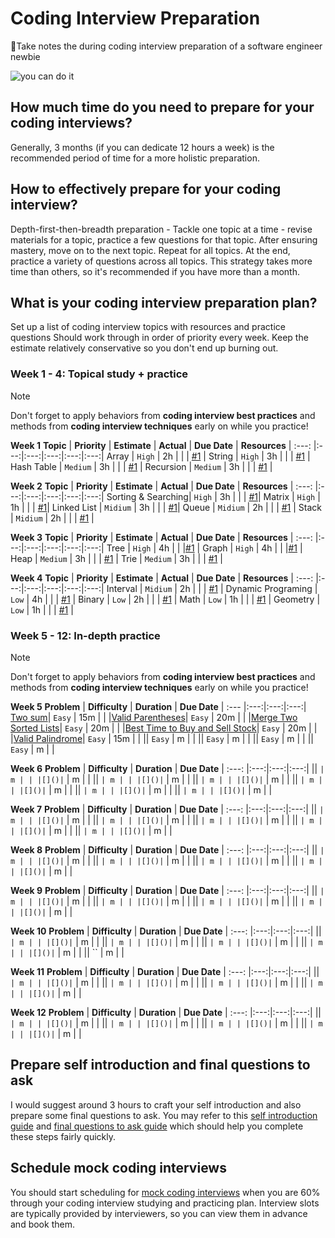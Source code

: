 # Coding Interview Preparation

📝Take notes the during coding interview preparation of a software engineer newbie

  ![you can do it](https://i.imgur.com/GVOLiTq.jpeg)

## How much time do you need to prepare for your coding interviews?

Generally, 3 months (if you can dedicate 12 hours a week) is the recommended period of time for a more holistic preparation.

## How to effectively prepare for your coding interview?

Depth-first-then-breadth preparation - Tackle one topic at a time - revise materials for a topic, practice a few questions for that topic. After ensuring mastery, move on to the next topic. Repeat for all topics. At the end, practice a variety of questions across all topics. This strategy takes more time than others, so it's recommended if you have more than a month.

## What is your coding interview preparation plan?

Set up a list of coding interview topics with resources and practice questions
Should work through in order of priority every week.
Keep the estimate relatively conservative so you don't end up burning out.

### Week 1 - 4: Topical study + practice

> [!NOTE]
> Don't forget to apply behaviors from **coding interview best practices** and methods from **coding interview techniques** early on while you practice!

**Week 1**
**Topic** | **Priority** | **Estimate** | **Actual** | **Due Date** | **Resources** |
:---: |:---:|:---:|:---:|:---:|:---:|
Array | `High` | 2h |  |  | [#1](https://www.techinterviewhandbook.org/algorithms/array/) |
String | `High` | 3h |  |  | [#1](https://www.techinterviewhandbook.org/algorithms/string/) |
Hash Table | `Medium` | 3h |  |  | [#1](https://www.techinterviewhandbook.org/algorithms/hash-table/) |
Recursion | `Medium` | 3h |  |  | [#1](https://www.techinterviewhandbook.org/algorithms/recursion/) |

**Week 2**
**Topic** | **Priority** | **Estimate** | **Actual** | **Due Date** | **Resources** |
:---: |:---:|:---:|:---:|:---:|:---:|
Sorting & Searching| `High` | 3h |  |  | [#1](https://www.techinterviewhandbook.org/algorithms/sorting-searching/)|
Matrix | `High` | 1h |  |  | [#1](https://www.techinterviewhandbook.org/algorithms/matrix/)|
Linked List | `Midium` | 3h |  |  | [#1](https://www.techinterviewhandbook.org/algorithms/linked-list/)|
Queue | `Midium` | 2h |  |  | [#1](https://www.techinterviewhandbook.org/algorithms/queue/) |
Stack | `Midium` | 2h |  |  | [#1](https://www.techinterviewhandbook.org/algorithms/stack/) |

**Week 3**
**Topic** | **Priority** | **Estimate** | **Actual** | **Due Date** | **Resources** |
:---: |:---:|:---:|:---:|:---:|:---:|
Tree | `High` | 4h |  |  |[#1](https://www.techinterviewhandbook.org/algorithms/tree/) |
Graph | `High` | 4h |  |  |[#1](https://www.techinterviewhandbook.org/algorithms/graph/) |
Heap | `Medium` | 3h |  |  | [#1](https://www.techinterviewhandbook.org/algorithms/heap/) |
Trie | `Medium` | 3h |  |  | [#1](https://www.techinterviewhandbook.org/algorithms/trie/) |

**Week 4**
**Topic** | **Priority** | **Estimate** | **Actual** | **Due Date** | **Resources** |
:---: |:---:|:---:|:---:|:---:|:---:|
Interval | `Midium` | 2h |  |  | [#1](https://www.techinterviewhandbook.org/algorithms/interval/) |
Dynamic Programing | `Low` | 4h |  |  | [#1](https://www.techinterviewhandbook.org/algorithms/dynamic-programming/) |
Binary | `Low` | 2h |  |  | [#1](https://www.techinterviewhandbook.org/algorithms/binary/) |
Math | `Low` | 1h |  |  | [#1](https://www.techinterviewhandbook.org/algorithms/math/) |
Geometry | `Low` | 1h |  |  | [#1](https://www.techinterviewhandbook.org/algorithms/geometry/) |

### Week 5 - 12: In-depth practice

> [!NOTE]
> Don't forget to apply behaviors from **coding interview best practices** and methods from **coding interview techniques** early on while you practice!

**Week 5**
**Problem** | **Difficulty** | **Duration** | **Due Date** |
:--- |:---:|:---:|:---:|
[Two sum](https://leetcode.com/problems/two-sum/)| `Easy` | 15m | |
|[Valid Parentheses](https://leetcode.com/problems/valid-parentheses/)| `Easy` | 20m | |
|[Merge Two Sorted Lists](https://leetcode.com/problems/merge-two-sorted-lists/)| `Easy` | 20m | |
|[Best Time to Buy and Sell Stock](https://leetcode.com/problems/best-time-to-buy-and-sell-stock/)| `Easy` | 20m | |
|[Valid Palindrome](https://leetcode.com/problems/valid-palindrome/)| `Easy` | 15m | |
|[]()| `Easy` | m | |
|[]()| `Easy` | m | |
|[]()| `Easy` | m | |
|[]()| `Easy` | m | |

**Week 6**
**Problem** | **Difficulty** | **Duration** | **Due Date** |
:---: |:---:|:---:|:---:|
|[]()| `` | m | |
|[]()| `` | m | |
|[]()| `` | m | |
|[]()| `` | m | |
|[]()| `` | m | |
|[]()| `` | m | |
|[]()| `` | m | |
|[]()| `` | m | |
|[]()| `` | m | |
|[]()| `` | m | |
|[]()| `` | m | |
|[]()| `` | m | |

**Week 7**
**Problem** | **Difficulty** | **Duration** | **Due Date** |
:---: |:---:|:---:|:---:|
|[]()| `` | m | |
|[]()| `` | m | |
|[]()| `` | m | |
|[]()| `` | m | |
|[]()| `` | m | |
|[]()| `` | m | |
|[]()| `` | m | |
|[]()| `` | m | |
|[]()| `` | m | |
|[]()| `` | m | |

**Week 8**
**Problem** | **Difficulty** | **Duration** | **Due Date** |
:---: |:---:|:---:|:---:|
|[]()| `` | m | |
|[]()| `` | m | |
|[]()| `` | m | |
|[]()| `` | m | |
|[]()| `` | m | |
|[]()| `` | m | |
|[]()| `` | m | |
|[]()| `` | m | |

**Week 9**
**Problem** | **Difficulty** | **Duration** | **Due Date** |
:---: |:---:|:---:|:---:|
|[]()| `` | m | |
|[]()| `` | m | |
|[]()| `` | m | |
|[]()| `` | m | |
|[]()| `` | m | |
|[]()| `` | m | |
|[]()| `` | m | |
|[]()| `` | m | |

**Week 10**
**Problem** | **Difficulty** | **Duration** | **Due Date** |
:---: |:---:|:---:|:---:|
|[]()| `` | m | |
|[]()| `` | m | |
|[]()| `` | m | |
|[]()| `` | m | |
|[]()| `` | m | |
|[]()| `` | m | |
|[]()| `` | m | |
|[]()| `` | m | |
|[]()| `` | m | |

**Week 11**
**Problem** | **Difficulty** | **Duration** | **Due Date** |
:---: |:---:|:---:|:---:|
|[]()| `` | m | |
|[]()| `` | m | |
|[]()| `` | m | |
|[]()| `` | m | |
|[]()| `` | m | |
|[]()| `` | m | |
|[]()| `` | m | |
|[]()| `` | m | |

**Week 12**
**Problem** | **Difficulty** | **Duration** | **Due Date** |
:---: |:---:|:---:|:---:|
|[]()| `` | m | |
|[]()| `` | m | |
|[]()| `` | m | |
|[]()| `` | m | |
|[]()| `` | m | |
|[]()| `` | m | |
|[]()| `` | m | |
|[]()| `` | m | |

## Prepare self introduction and final questions to ask

I would suggest around 3 hours to craft your self introduction and also prepare some final questions to ask. You may refer to this [self introduction guide](https://www.techinterviewhandbook.org/self-introduction/) and [final questions to ask guide](https://www.techinterviewhandbook.org/final-questions/) which should help you complete these steps fairly quickly.

## Schedule mock coding interviews

You should start scheduling for [mock coding interviews](https://www.techinterviewhandbook.org/mock-interviews/) when you are 60% through your coding interview studying and practicing plan. Interview slots are typically provided by interviewers, so you can view them in advance and book them. 
